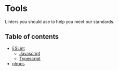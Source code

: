 # Tools
Linters you should use to help you meet our standards.

## Table of contents

- [ESLint](/development/tools/linters/eslint)
    - [Javascript](/development/tools/linters/eslint/javascript.md)
    - [Typescript](/development/tools/linters/eslint/typescript.md)
- [phpcs](/development/tools/linters/phpcs.md)
